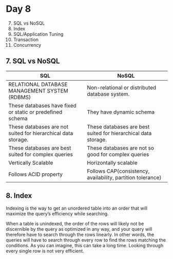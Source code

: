 # Day 8
7. SQL vs NoSQL
8. Index
9. SQL/Application Tuning
10. Transaction
11. Concurrency 


## 7. SQL vs NoSQL
|SQL	|NoSQL|
|---|---|
|RELATIONAL DATABASE MANAGEMENT SYSTEM (RDBMS)	|Non-relational or distributed database system.|
|These databases have fixed or static or predefined schema	|They have dynamic schema|
|These databases are not suited for hierarchical data storage.	|These databases are best suited for hierarchical data storage.|
|These databases are best suited for complex queries	|These databases are not so good for complex queries|
|Vertically Scalable	|Horizontally scalable|
|Follows ACID property	|Follows CAP(consistency, availability, partition tolerance)|

## 8. Index
Indexing is the way to get an unordered table into an order that will maximize the query’s efficiency while searching.

When a table is unindexed, the order of the rows will likely not be discernible by the query as optimized in any way, and your query will therefore have to search through the rows linearly. In other words, the queries will have to search through every row to find the rows matching the conditions. As you can imagine, this can take a long time. Looking through every single row is not very efficient.

